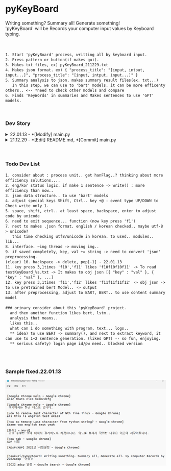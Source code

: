 # pyKeyBoard
Writing something? Summary all! Generate something!<br>
'pyKeyBoard' will be Records your computer input values by Keyboard typing.<br>
<br>
<br>

    1. Start 'pyKeyBoard' process, writting all by keyboard input.
    2. Press pattern or button(if makes gui).
    3. Makes txt files, ex) pyKeyBoard_211229.txt 
    4. Makes json format. ex) { "process_title": "[input, intput, input...]", "process_title": "[input, intput, input...]" }
    5. Summary analysis to json, makes summary result files(ex. txt...)
       In this step, we can use to 'bart' models. it can be more efficenty others.. <-- *need to check other models and compare
    6. Finds 'KeyWords' in summaries and Makes sentences to use 'GPT' models.
    
<br>


### Dev Story

<details markdown="1">
<summary>22.01.13 - *[Modify] main.py </summary>

    noti)
    - adjust backspace english, korean typing.

    fixed)
    - 10. backspace -> delete, pop[-1]
</details>

<details markdown="1">
<summary>21.12.29 - *[Edit] README.md, *[Commit] main.py</summary>

    noti)
    - First commit in this project. maybe next times, bug fixed and dev somethings.

    fixed)
    - if i get to know about focus programs, i need to know about korean/english program status.. return
</details>

<br>
<br>

### Todo Dev List
    1. consider about : process unit.. get hanFlag..? thinking about more efficiency solutions....
    2. eng/kor status logic. if make 1 sentence -> write() : more efficiency than now..
    3. json data structure.. to use 'bart' models
    4. adjust special keys Shift, Ctrl.. key +@ : event type UP/DOWN to Check write only 1.
    5. space, shift, ctrl.. at least space, backspace, enter to adjust code by unicode
    6. need to exit sequence... function (now key press 'f1')
    7. next to makes .json format. english / korean checked.. maybe utf-8 > unicode? 
       this time checking utf8/unicode in korean. to used.. modules.. lib...
    8. interface. ~ing thread -> moving img..
    9. if saved completely, key, val += string -> need to convert 'json' preprocessing.
    (clear) 10. backspace -> delete, pop[-1] - 22.01.13
    11. key press 3,1times 'f10','f11' likes 'f10f10f10f11' -> To read testKeyBoard_%s.txt -> It makes to obj json [{ "key" : "val" }, { "key" : "val" }, ...]
    12. key press 3,1times 'f11','f12' likes 'f11f11f11f12' -> obj json -> to use pretrained bert Model.. -> output
    13. after preprocessing, adjust to BART, BERT.. to use content summary model

    ### orinary consider about this 'pyKeyBoard' project.
      and then another function likes bert, lstm..
      analysis that means.. 
      likes this..
      what can i do something with program, text... logs..
      ** idea) to use BERT -> summary(), and next to extract keyword, it can use to 1~2 sentence generation. (likes GPT) -- so fun, enjoying.
      ** serious safety) login page id/pw need.. blocked version
<br>
<br>

### Sample fixed.22.01.13
![img.png](img/txt_sample.png)
     

   

      

     